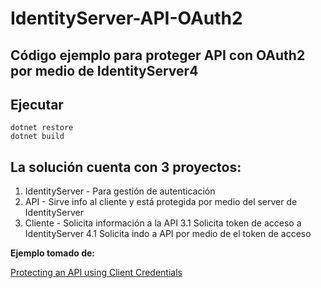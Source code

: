 # IdentityServer-API-OAuth2

## Código ejemplo para proteger API con OAuth2 por medio de IdentityServer4

## Ejecutar
  
```
dotnet restore
dotnet build
```
  
## La solución cuenta con 3 proyectos:

1. IdentityServer - Para gestión de autenticación
2. API - Sirve info al cliente y está protegida por medio del server de IdentityServer
3. Cliente - Solicita información a la API 
  3.1 Solicita token de acceso a IdentityServer
  4.1 Solicita indo a API por medio de el token de acceso
  
**Ejemplo tomado de:**

[Protecting an API using Client Credentials](https://identityserver4.readthedocs.io/en/latest/quickstarts/1_client_credentials.html)
